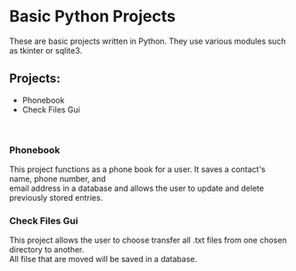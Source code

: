 # Basic Python Projects
These are basic projects written in Python. They use various modules such as tkinter or sqlite3.

<h2>Projects:</h2>
<ul>
  <li>Phonebook</li>
  <li>Check Files Gui</li>
</ul>
<br>
<h3>Phonebook</h3>
This project functions as a phone book for a user. It saves a contact's name, phone number, and <br>email address in a database and allows the user to update and delete previously stored entries.
<br>
<h3>Check Files Gui</h3>
This project allows the user to choose transfer all .txt files from one chosen directory to another. <br>All filse that are moved will be saved in a database.
